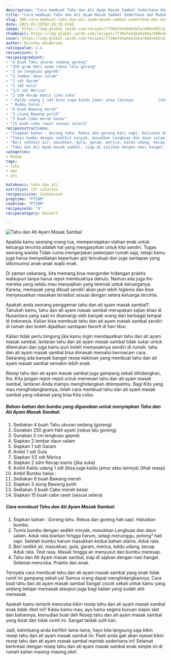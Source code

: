 ```yaml
---
description: "Cara membuat Tahu dan Ati Ayam Masak Sambal Sederhana dan Mudah Dibuat"
title: "Cara membuat Tahu dan Ati Ayam Masak Sambal Sederhana dan Mudah Dibuat"
slug: 309-cara-membuat-tahu-dan-ati-ayam-masak-sambal-sederhana-dan-mudah-dibuat
date: 2021-01-29T02:29:35.014Z
image: https://img-global.cpcdn.com/recipes/7730efe4abe61b5a/680x482cq70/tahu-dan-ati-ayam-masak-sambal-foto-resep-utama.jpg
thumbnail: https://img-global.cpcdn.com/recipes/7730efe4abe61b5a/680x482cq70/tahu-dan-ati-ayam-masak-sambal-foto-resep-utama.jpg
cover: https://img-global.cpcdn.com/recipes/7730efe4abe61b5a/680x482cq70/tahu-dan-ati-ayam-masak-sambal-foto-resep-utama.jpg
author: Dorothy Henderson
ratingvalue: 4.4
reviewcount: 6
recipeingredient:
- "4 buah Tahu ukuran sedang goreng"
- "250 gram Hati ayam rebus lalu goreng"
- "2 cm lengkuas geprek"
- "2 lembar daun salam"
- "1 sdt Garam"
- "1 sdt Gula"
- "1/2 sdt Merica"
- "2 sdm Kecap manis jika suka"
- " Kaldu udang 1 sdt bisa juga kaldu jamur atau lainnya           lihat resep"
- " Bumbu halus "
- "6 buah Bawang merah"
- "3 siung Bawang putih"
- "3 buah Cabe merah besar"
- "15 buah cabe rawit sesuai selera"
recipeinstructions:
- "Siapkan bahan : Goreng tahu. Rebus dan goreng hati sapi. Haluskan bumbu."
- "Tumis bumbu dengan sedikit minyak, masukkan Lengkuas dan daun salam. Aduk rata biarkan hingga harum, selagi menunggu, potong² hati sapi. Setelah bumbu harum masukkan kedua bahan utama. Aduk rata."
- "Beri sedikit air, masukkan, gula, garam, merica, kaldu udang, kecap. Aduk rata. Test rasa. Masak hingga air menyusut dan bumbu meresap."
- "Tahu dan Ati Ayam masak sambal, siap di sajikan dengan nasi hangat. Selamat mencoba. Praktis dan enak."
categories:
- Resep
tags:
- tahu
- dan
- ati

katakunci: tahu dan ati 
nutrition: 137 calories
recipecuisine: Indonesian
preptime: "PT16M"
cooktime: "PT39M"
recipeyield: "4"
recipecategory: Dessert

---
```



![Tahu dan Ati Ayam Masak Sambal](https://img-global.cpcdn.com/recipes/7730efe4abe61b5a/680x482cq70/tahu-dan-ati-ayam-masak-sambal-foto-resep-utama.jpg)

Apabila kamu seorang orang tua, mempersiapkan olahan enak untuk keluarga tercinta adalah hal yang mengasyikan untuk kita sendiri. Tugas seorang  wanita Tidak cuma mengerjakan pekerjaan rumah saja, tetapi kamu juga harus menyediakan keperluan gizi tercukupi dan juga santapan yang dikonsumsi anak-anak wajib enak.

Di zaman  sekarang, kita memang bisa mengorder hidangan praktis walaupun tanpa harus repot membuatnya dahulu. Namun ada juga lho mereka yang selalu mau menyajikan yang terenak untuk keluarganya. Karena, memasak yang dibuat sendiri akan jauh lebih higienis dan bisa menyesuaikan masakan tersebut sesuai dengan selera keluarga tercinta. 



Apakah anda seorang penggemar tahu dan ati ayam masak sambal?. Tahukah kamu, tahu dan ati ayam masak sambal merupakan sajian khas di Nusantara yang saat ini disenangi oleh banyak orang dari berbagai tempat di Indonesia. Kalian bisa membuat tahu dan ati ayam masak sambal sendiri di rumah dan boleh dijadikan santapan favorit di hari libur.

Kalian tidak perlu bingung jika kamu ingin mendapatkan tahu dan ati ayam masak sambal, lantaran tahu dan ati ayam masak sambal tidak sukar untuk ditemukan dan juga kamu pun boleh memasaknya sendiri di rumah. tahu dan ati ayam masak sambal bisa dimasak memalui bermacam cara. Sekarang ada banyak banget resep kekinian yang membuat tahu dan ati ayam masak sambal semakin lebih enak.

Resep tahu dan ati ayam masak sambal juga gampang sekali dihidangkan, lho. Kita jangan repot-repot untuk memesan tahu dan ati ayam masak sambal, lantaran Anda mampu menghidangkan ditempatmu. Bagi Kita yang mau menghidangkannya, inilah cara membuat tahu dan ati ayam masak sambal yang nikamat yang bisa Kita coba.

<!--inarticleads1-->

##### Bahan-bahan dan bumbu yang digunakan untuk menyiapkan Tahu dan Ati Ayam Masak Sambal:

1. Sediakan 4 buah Tahu ukuran sedang (goreng)
1. Gunakan 250 gram Hati ayam (rebus lalu goreng)
1. Gunakan 2 cm lengkuas geprek
1. Siapkan 2 lembar daun salam
1. Siapkan 1 sdt Garam
1. Ambil 1 sdt Gula
1. Siapkan 1/2 sdt Merica
1. Siapkan 2 sdm Kecap manis (jika suka)
1. Ambil  Kaldu udang 1 sdt (bisa juga kaldu jamur atau lainnya)           (lihat resep)
1. Ambil  Bumbu halus :
1. Sediakan 6 buah Bawang merah
1. Siapkan 3 siung Bawang putih
1. Sediakan 3 buah Cabe merah besar
1. Siapkan 15 buah cabe rawit (sesuai selera)




<!--inarticleads2-->

##### Cara membuat Tahu dan Ati Ayam Masak Sambal:

1. Siapkan bahan : Goreng tahu. Rebus dan goreng hati sapi. Haluskan bumbu.
1. Tumis bumbu dengan sedikit minyak, masukkan Lengkuas dan daun salam. Aduk rata biarkan hingga harum, selagi menunggu, potong² hati sapi. Setelah bumbu harum masukkan kedua bahan utama. Aduk rata.
1. Beri sedikit air, masukkan, gula, garam, merica, kaldu udang, kecap. Aduk rata. Test rasa. Masak hingga air menyusut dan bumbu meresap.
1. Tahu dan Ati Ayam masak sambal, siap di sajikan dengan nasi hangat. Selamat mencoba. Praktis dan enak.




Ternyata cara membuat tahu dan ati ayam masak sambal yang enak tidak rumit ini gampang sekali ya! Semua orang dapat menghidangkannya. Cara buat tahu dan ati ayam masak sambal Sangat cocok sekali untuk kamu yang sedang belajar memasak ataupun juga bagi kalian yang sudah ahli memasak.

Apakah kamu tertarik mencoba bikin resep tahu dan ati ayam masak sambal enak tidak ribet ini? Kalau kamu mau, ayo kamu segera buruan siapin alat dan bahannya, kemudian buat deh Resep tahu dan ati ayam masak sambal yang lezat dan tidak rumit ini. Sangat taidak sulit kan. 

Jadi, ketimbang anda berfikir lama-lama, hayo kita langsung saja bikin resep tahu dan ati ayam masak sambal ini. Pasti anda gak akan nyesel bikin resep tahu dan ati ayam masak sambal mantab sederhana ini! Selamat berkreasi dengan resep tahu dan ati ayam masak sambal enak simple ini di rumah kalian masing-masing,oke!.


